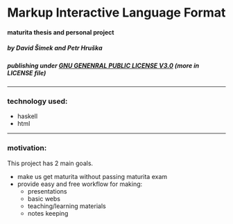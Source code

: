 # Markup Interactive Language Format
#### maturita thesis and personal project
##### by David Šimek and Petr Hruška
##### publishing under <ins>GNU GENENRAL PUBLIC LICENSE V3.0</ins> (more in LICENSE file)
-----
### technology used:
- haskell
- html
-----
### motivation:
This project has 2 main goals.
- make us get maturita without passing maturita exam
- provide easy and free workflow for making:
    - presentations
    - basic webs
    - teaching/learning materials
    - notes keeping
